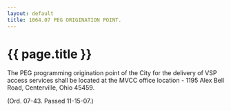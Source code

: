 ```yaml
---
layout: default 
title: 1064.07 PEG ORIGINATION POINT.
---
```


{{ page.title }}
================

The PEG programming origination point of the City for the delivery of
VSP access services shall be located at the MVCC office location - 1195
Alex Bell Road, Centerville, Ohio 45459.

(Ord. 07-43. Passed 11-15-07.)
